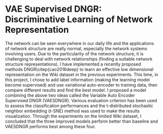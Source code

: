 # VAE Supervised DNGR: Discriminative Learning of Network Representation

The network can be seen everywhere in our daily life and the applications of network structure are really normal, especially the network systems involving users. Due to the particularity of the network structure, it is challenging to deal with network relationships (finding a suitable network structure representations). I have implemented a recently proposed methods DNGR\citep{cao2016deep} to learn an effective low dimensional representation on the Wiki dataset in the previous experiments. This time, in this project, I chose to add label information (making the learning model become supervised) and use variational auto-encoder to training data, then compare different results and find the best model. I proposed a model combining the above two ideas called the Variable Auto Encoder Supervised DNGR (VAESDNGR). Various evaluation criterion has been used to assess the classification performances and the t-distributed stochastic neighbor embedding (t-SNE) method was used to make the results visualization. Through the experiments on the limited Wiki dataset, I concluded that the three improved models perform better than baseline and VAESDNGR performs best among these four.
